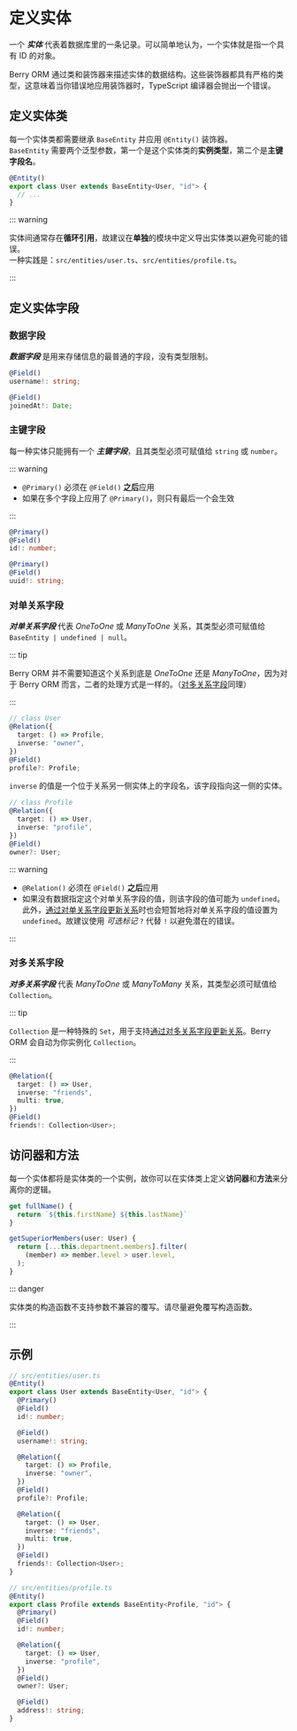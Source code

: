 # 定义实体

一个 **_实体_** 代表着数据库里的一条记录。可以简单地认为，一个实体就是指一个具有 ID 的对象。

Berry ORM 通过类和装饰器来描述实体的数据结构。这些装饰器都具有严格的类型，这意味着当你错误地应用装饰器时，TypeScript 编译器会抛出一个错误。

## 定义实体类

每一个实体类都需要继承 `BaseEntity` 并应用 `@Entity()` 装饰器。  
`BaseEntity` 需要两个泛型参数，第一个是这个实体类的**实例类型**，第二个是**主键字段名**。

```ts
@Entity()
export class User extends BaseEntity<User, "id"> {
  // ...
}
```

::: warning

实体间通常存在**循环引用**，故建议在**单独**的模块中定义导出实体类以避免可能的错误。  
一种实践是：`src/entities/user.ts`、`src/entities/profile.ts`。

:::

## 定义实体字段

### 数据字段

**_数据字段_** 是用来存储信息的最普通的字段，没有类型限制。

```ts {1}
@Field()
username!: string;
```

```ts {1}
@Field()
joinedAt!: Date;
```

### 主键字段

每一种实体只能拥有一个 **_主键字段_**，且其类型必须可赋值给 `string` 或 `number`。

::: warning

- `@Primary()` 必须在 `@Field()` **之后**应用
- 如果在多个字段上应用了 `@Primary()`，则只有最后一个会生效

:::

```ts {1}
@Primary()
@Field()
id!: number;
```

```ts {1}
@Primary()
@Field()
uuid!: string;
```

### 对单关系字段

**_对单关系字段_** 代表 _OneToOne_ 或 _ManyToOne_ 关系，其类型必须可赋值给 `BaseEntity | undefined | null`。

::: tip

Berry ORM 并不需要知道这个关系到底是 _OneToOne_ 还是 _ManyToOne_，因为对于 Berry ORM 而言，二者的处理方式是一样的。（[对多关系字段](#对多关系字段)同理）

:::

```ts {4,6}
// class User
@Relation({
  target: () => Profile,
  inverse: "owner",
})
@Field()
profile?: Profile;
```

`inverse` 的值是一个位于关系另一侧实体上的字段名，该字段指向这一侧的实体。

```ts {4,6}
// class Profile
@Relation({
  target: () => User,
  inverse: "profile",
})
@Field()
owner?: User;
```

::: warning

- `@Relation()` 必须在 `@Field()` **之后**应用
- 如果没有数据指定这个对单关系字段的值，则该字段的值可能为 `undefined`。此外，[通过对单关系字段更新关系](./updating-entities.html#通过对单关系字段)时也会短暂地将对单关系字段的值设置为`undefined`。故建议使用 _可选标记_ `?` 代替 `!` 以避免潜在的错误。

:::

### 对多关系字段

**_对多关系字段_** 代表 _ManyToOne_ 或 _ManyToMany_ 关系，其类型必须可赋值给 `Collection`。

::: tip

`Collection` 是一种特殊的 `Set`，用于支持[通过对多关系字段更新关系](./updating-entities.html#通过对多关系字段)。Berry ORM 会自动为你实例化 `Collection`。

:::

```ts {4}
@Relation({
  target: () => User,
  inverse: "friends",
  multi: true,
})
@Field()
friends!: Collection<User>;
```

## 访问器和方法

每一个实体都将是实体类的一个实例，故你可以在实体类上定义**访问器**和**方法**来分离你的逻辑。

```ts
get fullName() {
  return `${this.firstName} ${this.lastName}`
}
```

```ts
getSuperiorMembers(user: User) {
  return [...this.department.members].filter(
    (member) => member.level > user.level,
  );
}
```

::: danger

实体类的构造函数不支持参数不兼容的覆写。请尽量避免覆写构造函数。

:::

## 示例

```ts
// src/entities/user.ts
@Entity()
export class User extends BaseEntity<User, "id"> {
  @Primary()
  @Field()
  id!: number;

  @Field()
  username!: string;

  @Relation({
    target: () => Profile,
    inverse: "owner",
  })
  @Field()
  profile?: Profile;

  @Relation({
    target: () => User,
    inverse: "friends",
    multi: true,
  })
  @Field()
  friends!: Collection<User>;
}
```

```ts
// src/entities/profile.ts
@Entity()
export class Profile extends BaseEntity<Profile, "id"> {
  @Primary()
  @Field()
  id!: number;

  @Relation({
    target: () => User,
    inverse: "profile",
  })
  @Field()
  owner?: User;

  @Field()
  address!: string;
}
```
